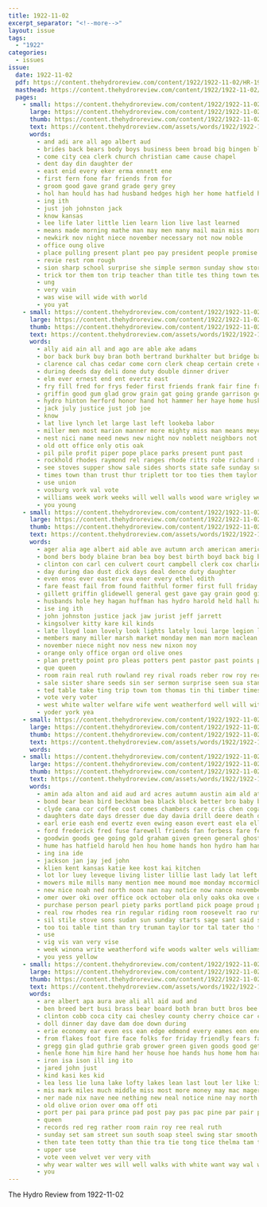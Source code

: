 ```yaml
---
title: 1922-11-02
excerpt_separator: "<!--more-->"
layout: issue
tags:
  - "1922"
categories:
  - issues
issue:
  date: 1922-11-02
  pdf: https://content.thehydroreview.com/content/1922/1922-11-02/HR-1922-11-02.pdf
  masthead: https://content.thehydroreview.com/content/1922/1922-11-02/masthead/HR-1922-11-02.jpg
  pages:
    - small: https://content.thehydroreview.com/content/1922/1922-11-02/small/HR-1922-11-02-01.jpg
      large: https://content.thehydroreview.com/content/1922/1922-11-02/large/HR-1922-11-02-01.jpg
      thumb: https://content.thehydroreview.com/content/1922/1922-11-02/thumbnails/HR-1922-11-02-01.jpg
      text: https://content.thehydroreview.com/assets/words/1922/1922-11-02/HR-1922-11-02-01.txt
      words:
        - and adi are all ago albert aud
        - brides back bears body boys business been broad big bingen bles both but
        - come city cea clerk church christian came cause chapel
        - dent day din daughter der
        - east enid every eker erma ennett ene
        - first fern fone far friends from for
        - groom good gave grand grade gery grey
        - hol han hould has had husband hedges high her home hatfield hydro honor
        - ing ith
        - just joh johnston jack
        - know kansas
        - lee life later little lien learn lion live last learned
        - means made morning mathe man may men many mail main miss morn mos memory
        - newkirk nov night niece november necessary not now noble
        - office oung olive
        - place pulling present plant peo pay president people promise per public proper
        - revie rest rom rough
        - sion sharp school surprise she simple sermon sunday show store saturday song sons seven
        - trick tor them ton trip teacher than title tes thing town tew the then turn
        - ung
        - very vain
        - was wise will wide with world
        - you yat
    - small: https://content.thehydroreview.com/content/1922/1922-11-02/small/HR-1922-11-02-02.jpg
      large: https://content.thehydroreview.com/content/1922/1922-11-02/large/HR-1922-11-02-02.jpg
      thumb: https://content.thehydroreview.com/content/1922/1922-11-02/thumbnails/HR-1922-11-02-02.jpg
      text: https://content.thehydroreview.com/assets/words/1922/1922-11-02/HR-1922-11-02-02.txt
      words:
        - ally aid ain all and ago are able ake adams
        - bor back burk buy bran both bertrand burkhalter but bridge bank bill bro better best board bell baby business been
        - clarence cal chas cedar come corn clerk cheap certain crete cone center can county contin con coles cashier cording coil call caddo
        - during deeds day deli done duty double dinner driver
        - elm ever ernest end ent evertz east
        - fry fill fred for frys feder first friends frank fair fine from felton francis free friday fost
        - griffin good gum glad grow grain gat going grande garrison gene greeson gion gue
        - hydro hinton herford honor hand hot hammer her haye home husk handsome has had
        - jack july justice just job joe
        - know
        - lat live lynch let large last left lookeba labor
        - miller men most marion manner more mighty miss man means meyer meal maude made mission many method mon mis mess
        - nest nici name need news new night nov noblett neighbors not nost noon near now north
        - old ott office only otis oak
        - pil pile profit piper pope place parks present punt past
        - rockhold rhodes raymond rel ranges rhode ritts robe richard register rons
        - see stoves supper show sale sides shorts state safe sunday surprise son spain saturday south sublet sons such
        - times town than trust thur triplett tor too ties them taylor taken then tani tui the thor teat
        - use union
        - vosburg vork val vote
        - williams week work weeks will well walls wood ware wrigley west wat with weatherford was wife
        - you young
    - small: https://content.thehydroreview.com/content/1922/1922-11-02/small/HR-1922-11-02-03.jpg
      large: https://content.thehydroreview.com/content/1922/1922-11-02/large/HR-1922-11-02-03.jpg
      thumb: https://content.thehydroreview.com/content/1922/1922-11-02/thumbnails/HR-1922-11-02-03.jpg
      text: https://content.thehydroreview.com/assets/words/1922/1922-11-02/HR-1922-11-02-03.txt
      words:
        - ager alia age albert aid able ave autumn arch american america and all ates are
        - bond bers body blaine bran bea boy best birth boyd back big barr bill been brought busi black bright bankers bird ball
        - clinton con carl cen culvert court campbell clerk cox charlie clyde city cos come cobb caddo county cast cata carver count church
        - day during dao dust dick days deal dence duty daughter
        - even enos ever easter eva ener every ethel edith
        - fare feast fail from found faithful former first full friday fort fear fortun fortune farmer figures free fund for fell forget few
        - gillett griffin glidewell general gest gave gay grain good given george gain guy ground
        - husbands hole hey hagan huffman has hydro harold held hall harvey her hour hae hallow home hin had helper hatfield horseman hie henke
        - ise ing ith
        - john johnston justice jack jaw jurist jeff jarrett
        - kingsolver kitty kare kil kinds
        - late lloyd loan lovely look lights lately loui large legion last lingo left lahoma like ler little
        - members many miller marsh market monday men man morn maclean mis merry mary mix miss morning most mutt magazine million morgan music much made
        - november niece night nov ness new nixon noy
        - orange only office organ ord olive ones
        - plan pretty point pro pleas potters pent pastor past points punch parson princess pitts public par potter
        - que queen
        - room rain real ruth rowland rey rival roads reber row roy rec reminder raymond
        - sale sister share seeds sin ser sermon surprise seen sua stands strange seed store sabato scarborough small sat she saturday states scott shorts soon sunday sheriff severa stage saw slow stay schools
        - ted table take ting trip town tom thomas tin thi timber times truly them the teller
        - vote very voter
        - west white walter welfare wife went weatherford well will with week was work wind washington
        - yoder york yea
    - small: https://content.thehydroreview.com/content/1922/1922-11-02/small/HR-1922-11-02-04.jpg
      large: https://content.thehydroreview.com/content/1922/1922-11-02/large/HR-1922-11-02-04.jpg
      thumb: https://content.thehydroreview.com/content/1922/1922-11-02/thumbnails/HR-1922-11-02-04.jpg
      text: https://content.thehydroreview.com/assets/words/1922/1922-11-02/HR-1922-11-02-04.txt
      words:
    - small: https://content.thehydroreview.com/content/1922/1922-11-02/small/HR-1922-11-02-05.jpg
      large: https://content.thehydroreview.com/content/1922/1922-11-02/large/HR-1922-11-02-05.jpg
      thumb: https://content.thehydroreview.com/content/1922/1922-11-02/thumbnails/HR-1922-11-02-05.jpg
      text: https://content.thehydroreview.com/assets/words/1922/1922-11-02/HR-1922-11-02-05.txt
      words:
        - amin ada alton and aid aud ard acres autumn austin aim ald ath ana are ator ates all
        - bond bear bean bird beckham bea black block better bro baby burkhalter bank broom brown buyers brunt beard been boy bay beck bei bliss bull barley business bone born binder
        - clyde cana cor coffee cost comes chambers care cris chen cogar childre colorado china carl county cook copes cattle call caller caddo cream chance chairs carver chair chee crawford
        - daughters date days dresser due day davia drill deere death daughter davis dun dungan dinner davenport dice
        - earl erie eash end evertz even ewing eason evert east ela ell eli
        - ford frederick fred fuse farewell friends fan forbess fare fea fine fresh fill from for farra frank few farm
        - goodwin goods gee going gold graham given green general ghost gordon
        - hume has hatfield harold hen hou home hands hon hydro ham han held harrow honor hor herndon hair head had horse hoyt her hamilton house high
        - ing ina ide
        - jackson jan jay jed john
        - klien kent kansas katie kee kost kai kitchen
        - lot lor luey leveque living lister lillie last lady lat left les lewellen late lasa leavenworth land large
        - mowers mile mills many mention mee mound moe monday mccormick million man miss miller milla moth mill mock minton miles
        - new nice noah ned north noon nan nay notice now nance november note not nai nee
        - omer ower oki over office ock october ola only oaks oka ove old oats
        - purchase person pearl piety parks portland pick poage proud place pen porn pump pagan pie paper per people
        - real row rhodes rea rin regular riding room roosevelt rao ruth red res ridenour record rae roy
        - sil stile stove sons sudan sun sunday starts sage sant said sever she simmons seen shown sei sale sunda saturday sai shoats sharpless side snyder store seed sas son star stella sow state scott shelton street selling springs south sell
        - too toi table tint than try truman taylor tor tal tater tho ten tee the tax
        - use
        - vig vis van very vise
        - week winona write weatherford wife woods walter wels williams was wagon wheat west wil with wire will wyatt
        - you yess yellow
    - small: https://content.thehydroreview.com/content/1922/1922-11-02/small/HR-1922-11-02-06.jpg
      large: https://content.thehydroreview.com/content/1922/1922-11-02/large/HR-1922-11-02-06.jpg
      thumb: https://content.thehydroreview.com/content/1922/1922-11-02/thumbnails/HR-1922-11-02-06.jpg
      text: https://content.thehydroreview.com/assets/words/1922/1922-11-02/HR-1922-11-02-06.txt
      words:
        - are albert apa aura ave ali all aid aud and
        - ben breed bert busi brass bear board both bran butt bros bee byes bars block bob but baie buy bar bus bond bor bay back been business big beed bunch bring bie
        - clinton cobb coca city cai chesley county cherry choice car count corn clear call cleverly con certain can
        - doll dinner day dave dam doe down during
        - erie economy ear even ess ean edge edmond every eames eon ene els
        - from flakes foot fire face folks for friday friendly fears favors fox fields fillmore few first fireman
        - gregg gin glad guthrie grab grower green given goods good getting gave
        - henle hone him hire hand her house hoe hands hus home hom hard hen has harry how horse hoes hydro
        - iron isa ison ill ing ito
        - jared john just
        - kind kasi kes kid
        - lea less lie luna lake lofty lakes lean last lout ler like little lite letter life lit
        - mis mark miles much middle miss most more money may mac mager mildred market mel maybe mcnary men
        - ner nade nix nave nee nething new neal notice nine nay north never not now nat
        - old olive orion over oma off oti
        - port per pai para prince pad post pay pas pac pine par pair pole pound pat pope pencil
        - queen
        - records red reg rather room rain roy ree real ruth
        - sunday set sam street sun south soap steel swing star smooth saturday save step she say soe sugar still stockton see strong snyder sage sup sale side store sime school stick saab shoe ser starts simpson sit sand
        - then tate teen totty than thie tra tie tong tice thelma tam tep try tinsley tewes too tod tax thick them the tor
        - upper use
        - vote veen velvet ver very vith
        - why wear walter wes will well walks with white want way wal write weekly was weske week wit went wan worth walk
        - you
---
```


The Hydro Review from 1922-11-02

<!--more-->

